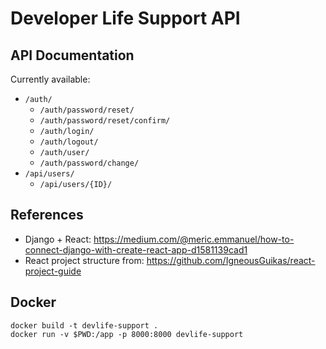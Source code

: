 # Developer Life Support API

## API Documentation

Currently available:

- `/auth/`
  - `/auth/password/reset/`
  - `/auth/password/reset/confirm/`
  - `/auth/login/`
  - `/auth/logout/`
  - `/auth/user/`
  - `/auth/password/change/`
- `/api/users/`
  - `/api/users/{ID}/`

## References

- Django + React: https://medium.com/@meric.emmanuel/how-to-connect-django-with-create-react-app-d1581139cad1
- React project structure from: https://github.com/IgneousGuikas/react-project-guide

## Docker

	docker build -t devlife-support .
	docker run -v $PWD:/app -p 8000:8000 devlife-support
